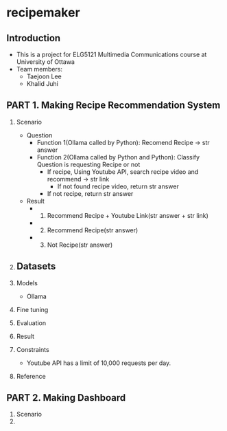 # recipemaker

## Introduction
- This is a project for ELG5121 Multimedia Communications course at University of Ottawa
- Team members:
  - Taejoon Lee
  - Khalid Juhi

## PART 1. Making Recipe Recommendation System
1. Scenario
    - Question
      - Function 1(Ollama called by Python): Recomend Recipe -> str answer
      - Function 2(Ollama called by Python and Python): Classify Question is requesting Recipe or not
        - If recipe, Using Youtube API, search recipe video and recommend -> str link
          - If not found recipe video, return str answer
        - If not recipe, return str answer
    - Result
      - 1. Recommend Recipe + Youtube Link(str answer + str link)
      - 2. Recommend Recipe(str answer)
      - 3. Not Recipe(str answer)

2. Datasets
    - 
3. Models
    - Ollama
4. Fine tuning
5. Evaluation
6. Result
7. Constraints
    - Youtube API has a limit of 10,000 requests per day.
8. Reference


## PART 2. Making Dashboard
1. Scenario
2. 
